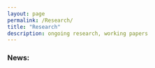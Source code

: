 ```yaml
---
layout: page
permalink: /Research/
title: "Research"
description: ongoing research, working papers
---
```


### News: 


